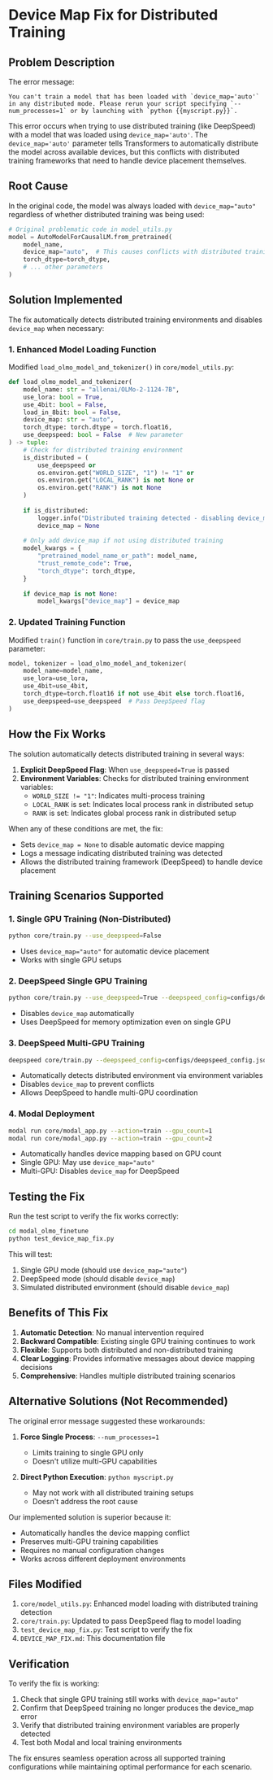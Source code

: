 # Device Map Fix for Distributed Training

## Problem Description

The error message:
```
You can't train a model that has been loaded with `device_map='auto'` in any distributed mode. Please rerun your script specifying `--num_processes=1` or by launching with `python {{myscript.py}}`.
```

This error occurs when trying to use distributed training (like DeepSpeed) with a model that was loaded using `device_map='auto'`. The `device_map='auto'` parameter tells Transformers to automatically distribute the model across available devices, but this conflicts with distributed training frameworks that need to handle device placement themselves.

## Root Cause

In the original code, the model was always loaded with `device_map="auto"` regardless of whether distributed training was being used:

```python
# Original problematic code in model_utils.py
model = AutoModelForCausalLM.from_pretrained(
    model_name,
    device_map="auto",  # This causes conflicts with distributed training
    torch_dtype=torch_dtype,
    # ... other parameters
)
```

## Solution Implemented

The fix automatically detects distributed training environments and disables `device_map` when necessary:

### 1. Enhanced Model Loading Function

Modified `load_olmo_model_and_tokenizer()` in `core/model_utils.py`:

```python
def load_olmo_model_and_tokenizer(
    model_name: str = "allenai/OLMo-2-1124-7B",
    use_lora: bool = True,
    use_4bit: bool = False,
    load_in_8bit: bool = False,
    device_map: str = "auto",
    torch_dtype: torch.dtype = torch.float16,
    use_deepspeed: bool = False  # New parameter
) -> tuple:
    # Check for distributed training environment
    is_distributed = (
        use_deepspeed or 
        os.environ.get("WORLD_SIZE", "1") != "1" or
        os.environ.get("LOCAL_RANK") is not None or
        os.environ.get("RANK") is not None
    )
    
    if is_distributed:
        logger.info("Distributed training detected - disabling device_map to avoid conflicts")
        device_map = None
    
    # Only add device_map if not using distributed training
    model_kwargs = {
        "pretrained_model_name_or_path": model_name,
        "trust_remote_code": True,
        "torch_dtype": torch_dtype,
    }
    
    if device_map is not None:
        model_kwargs["device_map"] = device_map
```

### 2. Updated Training Function

Modified `train()` function in `core/train.py` to pass the `use_deepspeed` parameter:

```python
model, tokenizer = load_olmo_model_and_tokenizer(
    model_name=model_name,
    use_lora=use_lora,
    use_4bit=use_4bit,
    torch_dtype=torch.float16 if not use_4bit else torch.float16,
    use_deepspeed=use_deepspeed  # Pass DeepSpeed flag
)
```

## How the Fix Works

The solution automatically detects distributed training in several ways:

1. **Explicit DeepSpeed Flag**: When `use_deepspeed=True` is passed
2. **Environment Variables**: Checks for distributed training environment variables:
   - `WORLD_SIZE != "1"`: Indicates multi-process training
   - `LOCAL_RANK` is set: Indicates local process rank in distributed setup
   - `RANK` is set: Indicates global process rank in distributed setup

When any of these conditions are met, the fix:
- Sets `device_map = None` to disable automatic device mapping
- Logs a message indicating distributed training was detected
- Allows the distributed training framework (DeepSpeed) to handle device placement

## Training Scenarios Supported

### 1. Single GPU Training (Non-Distributed)
```bash
python core/train.py --use_deepspeed=False
```
- Uses `device_map="auto"` for automatic device placement
- Works with single GPU setups

### 2. DeepSpeed Single GPU Training
```bash
python core/train.py --use_deepspeed=True --deepspeed_config=configs/deepspeed_config_single_gpu.json
```
- Disables `device_map` automatically
- Uses DeepSpeed for memory optimization even on single GPU

### 3. DeepSpeed Multi-GPU Training
```bash
deepspeed core/train.py --deepspeed_config=configs/deepspeed_config.json
```
- Automatically detects distributed environment via environment variables
- Disables `device_map` to prevent conflicts
- Allows DeepSpeed to handle multi-GPU coordination

### 4. Modal Deployment
```bash
modal run core/modal_app.py --action=train --gpu_count=1
modal run core/modal_app.py --action=train --gpu_count=2
```
- Automatically handles device mapping based on GPU count
- Single GPU: May use `device_map="auto"`
- Multi-GPU: Disables `device_map` for DeepSpeed

## Testing the Fix

Run the test script to verify the fix works correctly:

```bash
cd modal_olmo_finetune
python test_device_map_fix.py
```

This will test:
1. Single GPU mode (should use `device_map="auto"`)
2. DeepSpeed mode (should disable `device_map`)
3. Simulated distributed environment (should disable `device_map`)

## Benefits of This Fix

1. **Automatic Detection**: No manual intervention required
2. **Backward Compatible**: Existing single GPU training continues to work
3. **Flexible**: Supports both distributed and non-distributed training
4. **Clear Logging**: Provides informative messages about device mapping decisions
5. **Comprehensive**: Handles multiple distributed training scenarios

## Alternative Solutions (Not Recommended)

The original error message suggested these workarounds:

1. **Force Single Process**: `--num_processes=1`
   - Limits training to single GPU only
   - Doesn't utilize multi-GPU capabilities

2. **Direct Python Execution**: `python myscript.py`
   - May not work with all distributed training setups
   - Doesn't address the root cause

Our implemented solution is superior because it:
- Automatically handles the device mapping conflict
- Preserves multi-GPU training capabilities
- Requires no manual configuration changes
- Works across different deployment environments

## Files Modified

1. `core/model_utils.py`: Enhanced model loading with distributed training detection
2. `core/train.py`: Updated to pass DeepSpeed flag to model loading
3. `test_device_map_fix.py`: Test script to verify the fix
4. `DEVICE_MAP_FIX.md`: This documentation file

## Verification

To verify the fix is working:

1. Check that single GPU training still works with `device_map="auto"`
2. Confirm that DeepSpeed training no longer produces the device_map error
3. Verify that distributed training environment variables are properly detected
4. Test both Modal and local training environments

The fix ensures seamless operation across all supported training configurations while maintaining optimal performance for each scenario.
